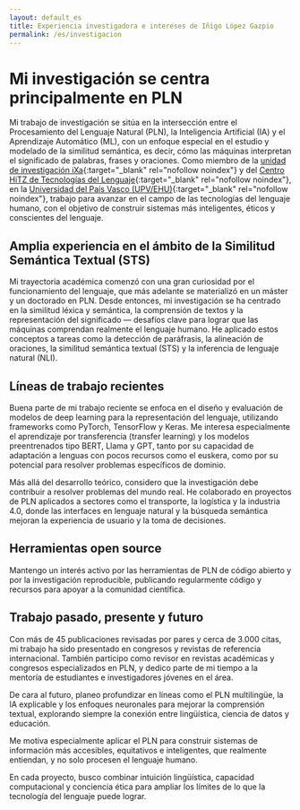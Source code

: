 ```yaml
---
layout: default_es
title: Experiencia investigadora e intereses de Iñigo López Gazpio
permalink: /es/investigacion
---
```


<h1 class="project-tagline">Mi investigación se centra principalmente en PLN</h1>

Mi trabajo de investigación se sitúa en la intersección entre el Procesamiento del Lenguaje Natural (PLN), la Inteligencia Artificial (IA) y el Aprendizaje Automático (ML),
con un enfoque especial en el estudio y modelado de la similitud semántica, es decir, cómo las máquinas interpretan el significado de palabras, frases y oraciones.
Como miembro de la [unidad de investigación iXa](https://www.ixa.eus/?language=en){:target="_blank" rel="nofollow noindex"} y del [Centro HiTZ de Tecnologías del Lenguaje](https://www.hitz.eus/){:target="_blank" rel="nofollow noindex"},
en la [Universidad del País Vasco (UPV/EHU)](http://www.ehu.eus/en){:target="_blank" rel="nofollow noindex"},
trabajo para avanzar en el campo de las tecnologías del lenguaje humano, con el objetivo de construir sistemas más inteligentes, éticos y conscientes del lenguaje.

<h2 class="project-tagline">Amplia experiencia en el ámbito de la Similitud Semántica Textual (STS)</h2>

Mi trayectoria académica comenzó con una gran curiosidad por el funcionamiento del lenguaje, que más adelante se materializó en un máster y un doctorado en PLN.
Desde entonces, mi investigación se ha centrado en la similitud léxica y semántica, la comprensión de textos y la representación del significado — desafíos clave para lograr que las máquinas comprendan realmente el lenguaje humano.
He aplicado estos conceptos a tareas como la detección de paráfrasis, la alineación de oraciones, la similitud semántica textual (STS) y la inferencia de lenguaje natural (NLI).

<h2 class="project-tagline">Líneas de trabajo recientes</h2>

Buena parte de mi trabajo reciente se enfoca en el diseño y evaluación de modelos de deep learning para la representación del lenguaje, utilizando frameworks como PyTorch, TensorFlow y Keras.
Me interesa especialmente el aprendizaje por transferencia (transfer learning) y los modelos preentrenados tipo BERT, Llama y GPT,
tanto por su capacidad de adaptación a lenguas con pocos recursos como el euskera, como por su potencial para resolver problemas específicos de dominio.

Más allá del desarrollo teórico, considero que la investigación debe contribuir a resolver problemas del mundo real.
He colaborado en proyectos de PLN aplicados a sectores como el transporte, la logística y la industria 4.0, donde las interfaces en lenguaje natural y la búsqueda semántica mejoran la experiencia de usuario y la toma de decisiones.

<h2 class="project-tagline">Herramientas open source</h2>

Mantengo un interés activo por las herramientas de PLN de código abierto y por la investigación reproducible, publicando regularmente código y recursos para apoyar a la comunidad científica.

<h2 class="project-tagline">Trabajo pasado, presente y futuro</h2>

Con más de 45 publicaciones revisadas por pares y cerca de 3.000 citas, mi trabajo ha sido presentado en congresos y revistas de referencia internacional.
También participo como revisor en revistas académicas y congresos especializados en PLN, y dedico parte de mi tiempo a la mentoría de estudiantes e investigadores jóvenes en el área.

De cara al futuro, planeo profundizar en líneas como el PLN multilingüe, la IA explicable y los enfoques neuronales para mejorar la comprensión textual,
explorando siempre la conexión entre lingüística, ciencia de datos y educación.

Me motiva especialmente aplicar el PLN para construir sistemas de información más accesibles, equitativos e inteligentes, que realmente entiendan, y no solo procesen el lenguaje humano.

En cada proyecto, busco combinar intuición lingüística, capacidad computacional y conciencia ética para ampliar los límites de lo que la tecnología del lenguaje puede lograr.

